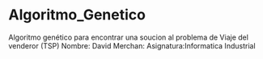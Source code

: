 # Algoritmo_Genetico
Algoritmo genético para encontrar una soucion al problema de Viaje del venderor (TSP)
Nombre: David Merchan: 
Asignatura:Informatica Industrial
